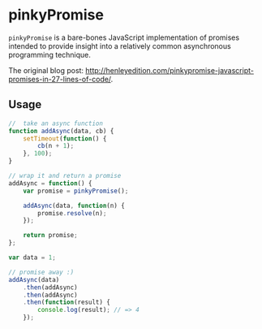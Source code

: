 # pinkyPromise

`pinkyPromise` is a bare-bones JavaScript implementation of promises intended to provide insight into a relatively common asynchronous programming technique.

The original blog post: http://henleyedition.com/pinkypromise-javascript-promises-in-27-lines-of-code/.

## Usage

```javascript
//  take an async function
function addAsync(data, cb) {  
    setTimeout(function() {
        cb(n + 1);
    }, 100);
}

// wrap it and return a promise
addAsync = function() {  
    var promise = pinkyPromise();

    addAsync(data, function(n) {
        promise.resolve(n);
    });

    return promise;
};

var data = 1;

// promise away :)
addAsync(data)  
    .then(addAsync)
    .then(addAsync)
    .then(function(result) {
        console.log(result); // => 4
    });

```
